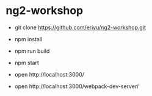 # ng2-workshop

* git clone https://github.com/eriyu/ng2-workshop.git

* npm install

* npm run build

* npm start

* open http://localhost:3000/

* open http://localhost:3000/webpack-dev-server/